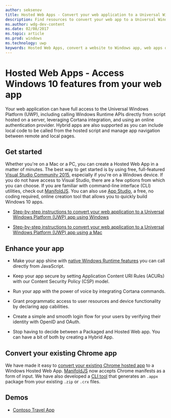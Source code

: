 ```yaml
---
author: seksenov
title: Hosted Web Apps - Convert your web application to a Universal Windows Platform (UWP) app and access native Windows 10 features
description: Find resources to convert your web app to a Universal Windows Platform (UWP) app for the Microsoft Store.
ms.author: wdg-dev-content
ms.date: 02/08/2017
ms.topic: article
ms.prod: windows
ms.technology: uwp
keywords: Hosted Web Apps, convert a website to Windows app, web apps on Microsoft Store, Chrome apps for Windows
---
```


# Hosted Web Apps - Access Windows 10 features from your web app

Your web application can have full access to the Universal Windows Platform (UWP), including calling Windows Runtime APIs directly from script hosted on a server, leveraging Cortana integration, and using an online authentication provider. Hybrid apps are also supported as you can include local code to be called from the hosted script and manage app navigation between remote and local pages.

## Get started

Whether you're on a Mac or a PC, you can create a Hosted Web App in a matter of minutes. The best way to get started is by using free, full-featured [Visual Studio Community 2015](https://www.visualstudio.com/vs/community/), especially if you're on a Windows device. If you do not have access to Visual Studio, there are a few options from which you can choose. If you are familiar with command-line interface (CLI) utilities, check out [ManifoldJS](http://manifoldjs.com/). You can also use [App Studio](http://appstudio.windows.com/), a free, no coding required, online creation tool that allows you to quickly build Windows 10 apps.

- [Step-by-step instructions to convert your web application to a Universal Windows Platform (UWP) app using Windows](hwa-create-windows.md)

- [Step-by-step instructions to convert your web application to a Universal Windows Platform (UWP) app using a Mac](hwa-create-mac.md)

## Enhance your app

- Make your app shine with [native Windows Runtime features](hwa-access-features.md) you can call directly from JavaScript.

- Keep your app secure by setting Application Content URI Rules (ACURs) with our Content Security Policy (CSP) model.

- Run your app with the power of voice by integrating Cortana commands.

- Grant programmatic access to user resources and device functionality by declaring app cabilities.

- Create a simple and smooth login flow for your users by verifying their identity with OpenID and OAuth.

- Stop having to decide between a Packaged and Hosted Web app. You can have a bit of both by creating a Hybrid App.

## Convert your existing Chrome app

We have made it easy to [convert your existing Chrome hosted app](hwa-chrome-conversion.md) to a Windows Hosted Web App. [ManifoldJS](http://manifoldjs.com/) now accepts Chrome manifests as a form of input. We have also developed a [CLI tool](https://github.com/MicrosoftEdge/hwa-cli) that generates an `.appx` package from your existing `.zip` or `.crx` files.

## Demos

- [Contoso Travel App](http://contosotravel.azurewebsites.net/)

